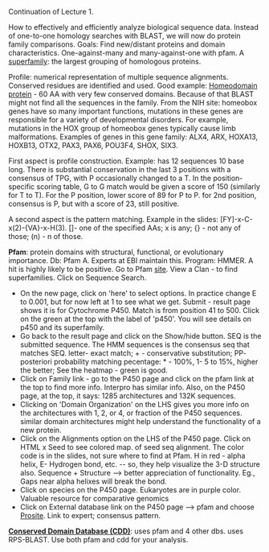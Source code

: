 Continuation of Lecture 1.

How to effectively and efficiently analyze biological sequence data. Instead of one-to-one homology searches with BLAST, we will now do protein family comparisons. Goals: Find new/distant proteins and domain characteristics. One-against-many and many-against-one with pfam. A [superfamily](https://en.wikipedia.org/wiki/Protein_superfamily):  the largest grouping of homologous proteins. 

Profile: numerical representation of multiple sequence alignments. Conserved residues are identified and used. Good example: [Homeodomain protein](https://ghr.nlm.nih.gov/primer/genefamily/homeoboxes) - 60 AA with very few conserved domains. Because of that BLAST might not find all the sequences in the family. From the NIH site: homeobox genes have so many important functions, mutations in these genes are responsible for a variety of developmental disorders. For example, mutations in the HOX group of homeobox genes typically cause limb malformations. Examples of genes in this gene family: ALX4, ARX, HOXA13, HOXB13, OTX2, PAX3, PAX6, POU3F4, SHOX, SIX3.

First aspect is profile construction. Example: has 12 sequences 10 base long. There is substantial conservation in the last 3 positions with a consensus of TPG, with P occasionally changed to a T. In the position-specific scoring table, G to G match would be given a score of 150 (similarly for T to T). For the P position, lower score of 89 for P to P. for 2nd position, consensus is P, but with a score of 23, still positive. 

A second aspect is the pattern matching. Example in the slides: [FY]-x-C-x(2)-{VA}-x-H(3). []- one of the specified AAs; x is any; {} - not any of those; (n) - n of those. 

**Pfam**: protein domains with structural, functional, or evolutionary importance. Db: Pfam A. Experts at EBI maintain this. Program: HMMER. A hit is highly likely to be positive. Go to Pfam [site](http://pfam.xfam.org/). View a Clan - to find superfamilies. Click on Sequence Search. 
  * On the new page, click on 'here' to select options. In practice change E to 0.001, but for now left at 1 to see what we get. Submit - result page shows it is for Cytochrome P450. Match is from position 41 to 500. Click on the green at the top with the label of 'p450'. You will see details on p450 and its superfamily. 
  * Go back to the result page and click on the Show/hide button. SEQ is the submitted sequence. The HMM sequences is the consensus seq that matches SEQ. letter- exact match; + - conservative substitution; PP- posteriori probability matching pecentage: * - 100%, 1- 5 to 15%, higher the better; See the heatmap - green is good. 
  * Click on Family link - go to the P450 page and click on the pfam link at the top to find more info. Interpro has similar info. Also, on the P450 page, at the top, it says: 1285 architectures and 132K sequences. 
  * Clicking on 'Domain Organization' on the LHS gives you more info on the architectures with 1, 2, or 4, or fraction of the P450 sequences. similar domain architectures might help understand the functionality of a new protein. 
  * Click on the Alignments option on the LHS of the P450 page. Click on HTML x Seed to see colored map. of seed seq alignment. The color code is in the slides, not sure where to find at Pfam. H in red - alpha helix, E- Hydrogen bond, etc. -- so, they help visualize the 3-D structure also.  Sequence + Structure --> better appreciation of functionality. Eg., Gaps near alpha helixes will break the bond. 
  * Click on species on the P450 page. Eukaryotes are in purple color. Valuable resource for comparative genomics
  * Click on External database link on the P450 page --> pfam and choose [Prosite](https://prosite.expasy.org/cgi-bin/prosite/prosite-search-ac?PDOC00081).  Link to expert; consensus pattern. 

**[Conserved Domain Database (CDD)](https://www.ncbi.nlm.nih.gov/Structure/index.shtml)**: uses pfam and 4 other dbs. uses RPS-BLAST. Use both pfam and cdd for your analysis. 

